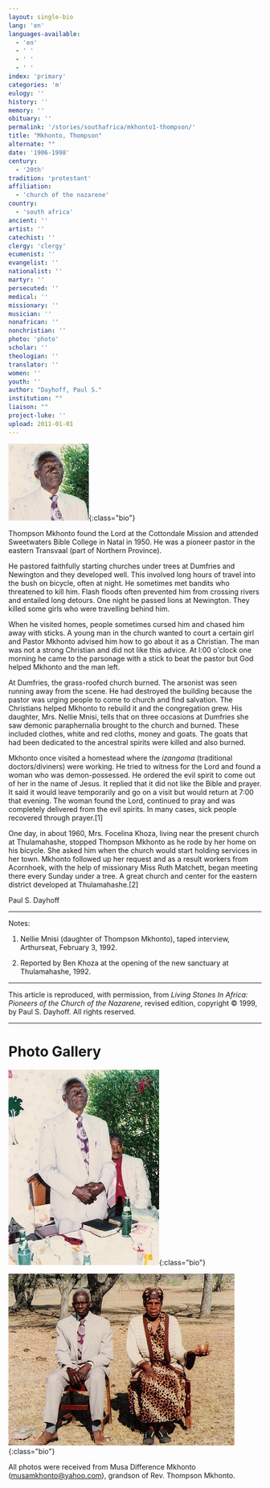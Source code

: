 ```yaml
---
layout: single-bio
lang: 'en'
languages-available:
  - 'en'
  - ' '
  - ' '
  - ' '
index: 'primary'
categories: 'm'
eulogy: ''
history: ''
memory: ''
obituary: ''
permalink: '/stories/southafrica/mkhonto1-thompson/'
title: "Mkhonto, Thompson"
alternate: ""
date: '1906-1998'
century:
  - '20th'
tradition: 'protestant'
affiliation:
  - 'church of the nazarene'
country:
  - 'south africa'
ancient: ''
artist: ''
catechist: ''
clergy: 'clergy'
ecumenist: ''
evangelist: ''
nationalist: ''
martyr: ''
persecuted: ''
medical: ''
missionary: ''
musician: ''
nonafrican: ''
nonchristian: ''
photo: 'photo'
scholar: ''
theologian: ''
translator: ''
women: ''
youth: ''
author: "Dayhoff, Paul S."
institution: ""
liaison: ""
project-luke: ''
upload: 2011-01-01
---
```


![Thompson Mkhonto](/images/bio-pics/southafrica/mkhonto1-thompson/mkhonto-headshot.jpg){:class="bio"}

Thompson  Mkhonto found the Lord at the Cottondale Mission and attended Sweetwaters Bible College in Natal in 1950.  He was a pioneer pastor in the eastern Transvaal (part of Northern Province).

He pastored faithfully starting churches under trees at Dumfries and Newington and they developed well.  This involved long hours of travel into the bush on bicycle, often at night.  He sometimes met bandits who threatened to kill him.  Flash floods often prevented him from crossing rivers and entailed long detours.  One night he passed lions at Newington. They killed some girls who were travelling behind him.

When he visited homes, people sometimes cursed him and chased him away with sticks.  A young man in the church wanted to court a certain girl and Pastor Mkhonto advised him how to go about it as a Christian.  The man was not a strong Christian and did not like this advice.  At l:00 o'clock one morning  he came to the parsonage with a stick to beat the pastor but God helped Mkhonto and the man left.

At Dumfries, the grass-roofed church burned. The arsonist was seen running away from the scene.  He had destroyed the building because the pastor was urging people to come to church and find salvation.  The Christians helped Mkhonto to rebuild it and the congregation grew.  His daughter, Mrs. Nellie Mnisi, tells that on three occasions at Dumfries she saw demonic paraphernalia brought to the church and burned.  These included clothes, white and red cloths, money and goats.  The goats that had been dedicated to the ancestral spirits were killed and also burned.

Mkhonto once visited a homestead where the *izangoma* (traditional doctors/diviners) were working.  He tried to witness for the Lord and found a woman who was demon-possessed.  He ordered the evil spirit to come out of her in the name of Jesus.  It replied that it did not like the Bible and prayer.  It said it would leave temporarily and go on a visit but would return at 7:00 that evening.  The woman found the Lord, continued to pray and was completely delivered from the evil spirits.  In many cases, sick people recovered through prayer.[1]

One day, in about 1960, Mrs. Focelina Khoza, living near the present church at Thulamahashe, stopped Thompson Mkhonto as he rode by her home on his bicycle.  She asked him when the church would start holding services in her town.  Mkhonto followed up her request and as a result workers from Acornhoek, with the help of missionary Miss Ruth Matchett, began meeting there every Sunday under a tree. A great church and center for the eastern district developed at Thulamahashe.[2]

Paul S. Dayhoff

---

Notes:

1. Nellie Mnisi (daughter of Thompson Mkhonto), taped interview, Arthurseat, February 3, 1992.

2. Reported by Ben Khoza at the opening of the new sanctuary at Thulamahashe, 1992.


---

This article is reproduced, with permission, from *Living Stones In Africa: Pioneers of the Church of the Nazarene*, revised edition, copyright &copy; 1999, by Paul S. Dayhoff.  All rights reserved.

---

# Photo Gallery


![Thompson Mkhonto](/images/bio-pics/southafrica/mkhonto1-thompson/mkhonto.jpg){:class="bio"}

![Thompson Mkhonto and Elsie Ndlovu-Mkhonto](/images/bio-pics/southafrica/mkhonto1-thompson/mkhonto-wife.jpg){:class="bio"}


All photos were received from Musa Difference Mkhonto ([musamkhonto@yahoo.com](mailto:musamkhonto@yahoo.com)), grandson of Rev. Thompson Mkhonto.
